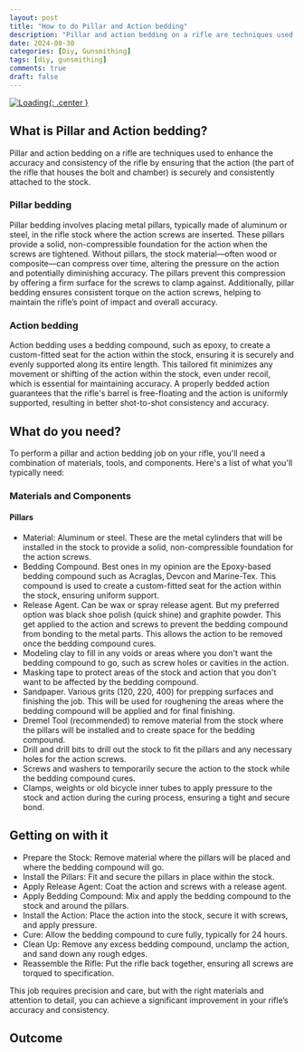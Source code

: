 ```yaml
---
layout: post
title: "How to do Pillar and Action bedding"
description: "Pillar and action bedding on a rifle are techniques used to enhance the accuracy and consistency of the rifle"
date: 2024-08-30
categories: [Diy, Gunsmithing]
tags: [diy, gunsmithing]
comments: true
draft: false
---
```

[![Loading](/assets/loading.png){: .center }](/assets/loading.png)

## What is Pillar and Action bedding?
Pillar and action bedding on a rifle are techniques used to enhance the accuracy and consistency of the rifle by ensuring that the action (the part of the rifle that houses the bolt and chamber) is securely and consistently attached to the stock.

### Pillar bedding
Pillar bedding involves placing metal pillars, typically made of aluminum or steel, in the rifle stock where the action screws are inserted. These pillars provide a solid, non-compressible foundation for the action when the screws are tightened. Without pillars, the stock material—often wood or composite—can compress over time, altering the pressure on the action and potentially diminishing accuracy. The pillars prevent this compression by offering a firm surface for the screws to clamp against. Additionally, pillar bedding ensures consistent torque on the action screws, helping to maintain the rifle’s point of impact and overall accuracy.

### Action bedding
Action bedding uses a bedding compound, such as epoxy, to create a custom-fitted seat for the action within the stock, ensuring it is securely and evenly supported along its entire length. This tailored fit minimizes any movement or shifting of the action within the stock, even under recoil, which is essential for maintaining accuracy. A properly bedded action guarantees that the rifle's barrel is free-floating and the action is uniformly supported, resulting in better shot-to-shot consistency and accuracy.

## What do you need?
To perform a pillar and action bedding job on your rifle, you'll need a combination of materials, tools, and components. Here's a list of what you'll typically need:

### Materials and Components
#### Pillars
* Material: Aluminum or steel. These are the metal cylinders that will be installed in the stock to provide a solid, non-compressible foundation for the action screws.
* Bedding Compound. Best ones in my opinion are the Epoxy-based bedding compound such as Acraglas, Devcon and Marine-Tex. This compound is used to create a custom-fitted seat for the action within the stock, ensuring uniform support.
* Release Agent. Can be wax or spray release agent. But my preferred option was black shoe polish (quick shine) and graphite powder. This get applied to the action and screws to prevent the bedding compound from bonding to the metal parts. This allows the action to be removed once the bedding compound cures.
* Modeling clay to fill in any voids or areas where you don't want the bedding compound to go, such as screw holes or cavities in the action.
* Masking tape to protect areas of the stock and action that you don't want to be affected by the bedding compound.
* Sandpaper. Various grits (120, 220, 400) for prepping surfaces and finishing the job. This will be used for roughening the areas where the bedding compound will be applied and for final finishing.
* Dremel Tool (recommended) to remove material from the stock where the pillars will be installed and to create space for the bedding compound.
* Drill and drill bits to drill out the stock to fit the pillars and any necessary holes for the action screws.
* Screws and washers to temporarily secure the action to the stock while the bedding compound cures.
* Clamps, weights or old bicycle inner tubes to apply pressure to the stock and action during the curing process, ensuring a tight and secure bond.

## Getting on with it
* Prepare the Stock: Remove material where the pillars will be placed and where the bedding compound will go.
* Install the Pillars: Fit and secure the pillars in place within the stock.
* Apply Release Agent: Coat the action and screws with a release agent.
* Apply Bedding Compound: Mix and apply the bedding compound to the stock and around the pillars.
* Install the Action: Place the action into the stock, secure it with screws, and apply pressure.
* Cure: Allow the bedding compound to cure fully, typically for 24 hours.
* Clean Up: Remove any excess bedding compound, unclamp the action, and sand down any rough edges.
* Reassemble the Rifle: Put the rifle back together, ensuring all screws are torqued to specification.

This job requires precision and care, but with the right materials and attention to detail, you can achieve a significant improvement in your rifle’s accuracy and consistency.

## Outcome
